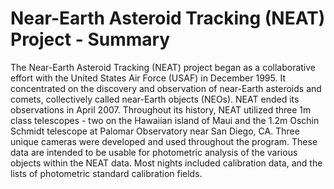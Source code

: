# Near-Earth Asteroid Tracking (NEAT) Project - Summary

The Near-Earth Asteroid Tracking (NEAT) project began as a collaborative 
effort with the United States Air Force (USAF) in December 1995.  It 
concentrated on the discovery and observation of near-Earth asteroids 
and comets, collectively called   near-Earth objects (NEOs).  NEAT ended 
its observations in April 2007. Throughout its history, NEAT utilized three 
1m class telescopes - two on the Hawaiian island of Maui and the 1.2m Oschin 
Schmidt telescope at Palomar Observatory near San Diego, CA.  Three unique 
cameras were developed and used throughout the program.  These data are 
intended to be usable for photometric analysis of the various objects within 
the NEAT data.  Most nights included calibration data, and the lists of 
photometric standard calibration fields.
